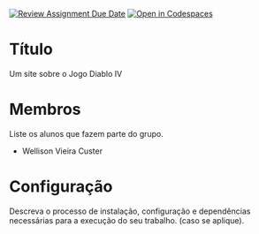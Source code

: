[![Review Assignment Due Date](https://classroom.github.com/assets/deadline-readme-button-22041afd0340ce965d47ae6ef1cefeee28c7c493a6346c4f15d667ab976d596c.svg)](https://classroom.github.com/a/J0EuGCQi)
[![Open in Codespaces](https://classroom.github.com/assets/launch-codespace-2972f46106e565e64193e422d61a12cf1da4916b45550586e14ef0a7c637dd04.svg)](https://classroom.github.com/open-in-codespaces?assignment_repo_id=15473115)
# Título
Um site sobre o Jogo Diablo IV

# Membros
Liste os alunos que fazem parte do grupo.
* Wellison Vieira Custer


# Configuração
Descreva o processo de instalação, configuração e dependências necessárias para a execução do seu trabalho. (caso se aplique).
